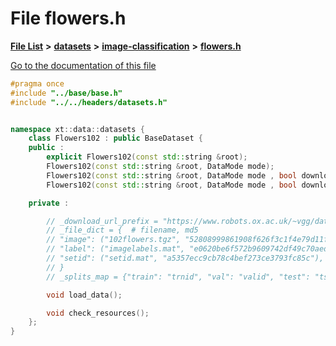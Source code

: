 

# File flowers.h

[**File List**](files.md) **>** [**datasets**](dir_29ff4802398ba4a572b958e731c7adb4.md) **>** [**image-classification**](dir_9d21d6f83a70094db43fe94b096ae893.md) **>** [**flowers.h**](flowers_8h.md)

[Go to the documentation of this file](flowers_8h.md)


```C++
#pragma once
#include "../base/base.h"
#include "../../headers/datasets.h"


namespace xt::data::datasets {
    class Flowers102 : public BaseDataset {
    public :
        explicit Flowers102(const std::string &root);
        Flowers102(const std::string &root, DataMode mode);
        Flowers102(const std::string &root, DataMode mode , bool download);
        Flowers102(const std::string &root, DataMode mode , bool download, TransformType transforms);

    private :

        // _download_url_prefix = "https://www.robots.ox.ac.uk/~vgg/data/flowers/102/"
        // _file_dict = {  # filename, md5
        // "image": ("102flowers.tgz", "52808999861908f626f3c1f4e79d11fa"),
        // "label": ("imagelabels.mat", "e0620be6f572b9609742df49c70aed4d"),
        // "setid": ("setid.mat", "a5357ecc9cb78c4bef273ce3793fc85c"),
        // }
        // _splits_map = {"train": "trnid", "val": "valid", "test": "tstid"}

        void load_data();

        void check_resources();
    };
}
```


